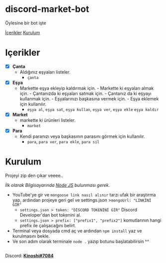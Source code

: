 # discord-market-bot

Öylesine bir bot işte

[İçerikler](#içerikler)
[Kurulum](#kurulum)

# Içerikler

 - [x] **Çanta**
   * Aldığınız eşyaları listeler.
     * `çanta`
 - [x] **Eşya**
   * Markette eşya ekleyip kaldırmak için. - Markette ki eşyaları almak için. - Çantanızda ki eşyaları satmak için. - Çantanız da ki eşyayı kullanmak için. - Eşyalarınızı başkasına vermek için. - Eşya eklemek için kullanılır.
     * `eşya al`, `eşya sat`, `eşya kullan`, `eşya ver`, `eşya ekle` `eşya kaldır`
 - [x] **Market**
   * markette ki ürünleri listeler.
     * `market`
 - [x] **Para**
   * Kendi paranızı veya başkasının parasını görmek için kullanılır.
     * `para`, `para ver`, `para ekle`, `para sil`


# Kurulum

Projeyi zip den çıkar veeee..

*İlk olarak Bilgisayarında [Node JS](https://nodejs.org/en/) bulunması gerek.*
* YouTube'ye gir ve `mongoose link nasıl alınır` tarzı ufak bir araştırma yap, ardından projeye geri gel ve settings.json >`mongoUrl: "LİNKİNİ GİR"`
  * `settings.json > token: "DİSCORD TOKENİNİ GİR"` Discord Developer'dan bot tokenini al.
  * `settings.json > prefix: ["prefix1", "prefix2"]` komutlarının hangi prefix ile çalışacağını belirt.
* Terminal veya dosyada cmd aç ve ardından `npm install` yaz ve kurulmasını bekle.
* Ve son adım olarak terminale `node .` yazıp botunu başlatabilirsin ^^


##   
Discord: [**Kinoshi#7084**](https://discord.com/users/671099941149474837)
